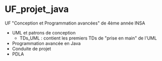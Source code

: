 # UF_projet_java

UF "Conception et Programmation avancées" de 4ème année INSA 

  - UML et patrons de conception 
	- TDs_UML : contient les premiers TDs de "prise en main" de l'UML
  - Programmation avancée en Java 
  - Conduite de projet 
  - PDLA 

